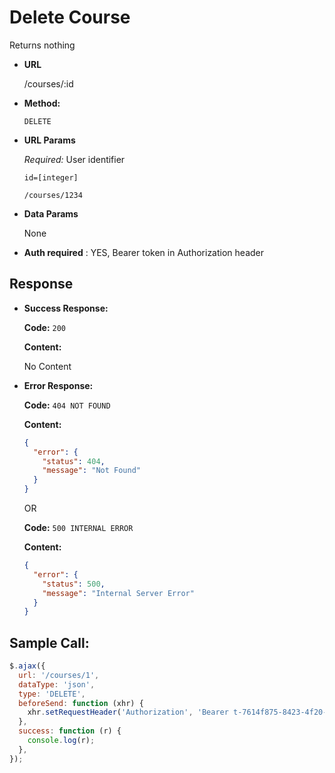 # Delete Course

Returns nothing

- **URL**

  /courses/:id

- **Method:**

  `DELETE`

- **URL Params**

  _Required:_ User identifier

  `id=[integer]`

  `/courses/1234`

- **Data Params**

  None

- **Auth required** : YES, Bearer token in Authorization header

## Response

- **Success Response:**

  **Code:** `200`

  **Content:**

  No Content

- **Error Response:**

  **Code:** `404 NOT FOUND`

  **Content:**

  ```json
  {
    "error": {
      "status": 404,
      "message": "Not Found"
    }
  }
  ```

  OR

  **Code:** `500 INTERNAL ERROR`

  **Content:**

  ```json
  {
    "error": {
      "status": 500,
      "message": "Internal Server Error"
    }
  }
  ```

## Sample Call:

```javascript
$.ajax({
  url: '/courses/1',
  dataType: 'json',
  type: 'DELETE',
  beforeSend: function (xhr) {
    xhr.setRequestHeader('Authorization', 'Bearer t-7614f875-8423-4f20-a674-d7cf3096290e');
  },
  success: function (r) {
    console.log(r);
  },
});
```
